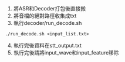 1. 將ASR和Decoder打包後直接搬
2. 將音檔的絕對路徑收集成txt
3. 執行decoder/run_decode.sh   

```
./run_decode.sh <input_list.txt>
```

4. 執行完後資料在stt_output.txt
5. 執行完後請將input_wave和input_feature移除
